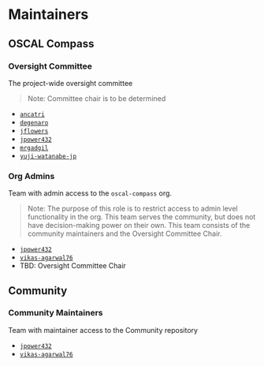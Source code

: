 # Maintainers

## OSCAL Compass

### Oversight Committee

The project-wide oversight committee

> Note: Committee chair is to be determined

- [`ancatri`](https://github.com/ancatri)
- [`degenaro`](https://github.com/degenaro)
- [`jflowers`](https://github.com/jflowers)
- [`jpower432`](https://github.com/jpower432)
- [`mrgadgil`](https://github.com/mrgadgil)
- [`yuji-watanabe-jp`](https://github.com/yuji-watanabe-jp)

### Org Admins

Team with admin access to the `oscal-compass` org.

> Note: The purpose of this role is to restrict access to admin level functionality in the org. This team serves the community, but does not have decision-making power on their own. This team consists of the community maintainers and the Oversight Committee Chair.

- [`jpower432`](https://github.com/jpower432)
- [`vikas-agarwal76`](https://github.com/vikas-agarwal76)
- TBD: Oversight Committee Chair

## Community

### Community Maintainers

Team with maintainer access to the Community repository

- [`jpower432`](https://github.com/jpower432)
- [`vikas-agarwal76`](https://github.com/vikas-agarwal76)
